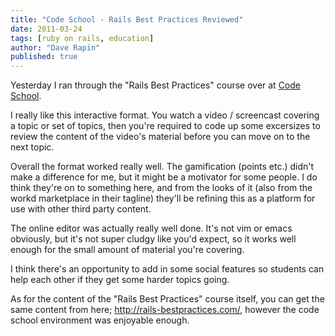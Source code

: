 ```yaml
---
title: "Code School - Rails Best Practices Reviewed"
date: 2011-03-24
tags: [ruby on rails, education]
author: "Dave Rapin"
published: true
---
```


Yesterday I ran through the "Rails Best Practices" course over at [Code School](http://www.codeschool.com/).

I really like this interactive format. You watch a video / screencast covering a topic or set of topics, then you're required to code up some excersizes to review the content of the video's material before you can move on to the next topic.

Overall the format worked really well. The gamification (points etc.) didn't make a difference for me, but it might be a motivator for some people. I do think they're on to something here, and from the looks of it (also from the workd marketplace in their tagline) they'll be refining this as a platform for use with other third party content.

The online editor was actually really well done. It's not vim or emacs obviously, but it's not super cludgy like you'd expect, so it works well enough for the small amount of material you're covering.

I think there's an opportunity to add in some social features so students can help each other if they get some harder topics going.

As for the content of the "Rails Best Practices" course itself, you can get the same content from here; <http://rails-bestpractices.com/>, however the code school environment was enjoyable enough.
